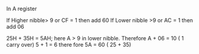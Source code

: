 In A register

If Higher nibble> 9 or CF = 1 then add 60
If Lower nibble >9 or AC  = 1 then add 06


25H + 35H = 5AH;
here A > 9 in lower nibble. Therefore A + 06 = 10 ( 1 carry over)
5 + 1 = 6
there fore 5A = 60 ( 25 + 35)